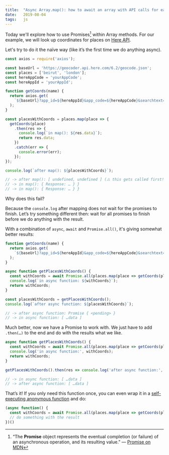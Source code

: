 ```yaml
---
title:  "Async Array.map(): how to await an array with API calls for each item?"
date:   2019-08-04
tags:   js
---
```


Today we'll explore how to use Promises[^1] within Array methods. For our example, we will look up coordinates for places on [Here API](https://developer.here.com/documentation/geocoder/topics/quick-start-geocode.html).

Let's try to do it the naïve way (like itʼs the first time we do anything async).

```js
const axios = require('axios');

const baseUrl = 'https://geocoder.api.here.com/6.2/geocode.json';
const places = ['beirut', 'london']; 	
const hereAppCode = 'yourAppCode';
const hereAppId = 'yourAppId';

function getCoords(name) {
  return axios.get(
    `${baseUrl}?app_id=${hereAppId}&app_code=${hereAppCode}&searchtext=${name}`
  );
}

const placesWithCoords = places.map(place => {
  getCoords(place)
    .then(res => {
      console.log(`in map(): ${res.data}`);
      return res.data;
    })
    .catch(err => {
      console.error(err);
    });
});

console.log(`after map(): ${placesWithCoords}`);

// -> after map(): [ undefined, undefined ] (⚠️ this gets called first!)
// -> in map(): { Response: … } }
// -> in map(): { Response: … } }
```

Why does this fail?

Because the `console.log` after mapping does not wait for the promises to finish. Letʼs try something different then: wait for all promises to finish before we do anything with the result.

With a combination of `async`, `await` and `Promise.all()`, it's giving somewhat better results:

```js
function getCoords(name) {
  return axios.get(
    `${baseUrl}?app_id=${hereAppId}&app_code=${hereAppCode}&searchtext=${name}`
  );
}

async function getPlacesWithCoords() {
  const withCoords = await Promise.all(places.map(place => getCoords(place)));
  console.log(`in async function: ${withCoords}`);
  return withCoords;
}

const placesWithCoords = getPlacesWithCoords();
console.log(`after async function: ${placesWithCoords}`);

// -> after async function: Promise { <pending> }
// -> in async function: [ …data ]
```

Much better, now we have a Promise to work with. We just have to add `.then(…)` to the end and do with the results what we like.

```js
async function getPlacesWithCoords() {
  const withCoords = await Promise.all(places.map(place => getCoords(place)));
  console.log('in async function:', withCoords);
  return withCoords;
}

getPlacesWithCoords().then(res => console.log('after async function:', res));

// -> in async function: [ …data ]
// -> after async function: [ …data ]
```

Thatʼs it! If you only need this function once, you can even wrap it in a [self-executing anonymous function](https://developer.mozilla.org/en-US/docs/Glossary/IIFE) and do:

```js
(async function() {
  const withCoords = await Promise.all(places.map(place => getCoords(place)));
  // do something with the result
})()
```

[^1]: “The **Promise** object represents the eventual completion (or failure) of an asynchronous operation, and its resulting value.” — [Promise on MDN](https://developer.mozilla.org/en-US/docs/Web/JavaScript/Reference/Global_Objects/Promise)
